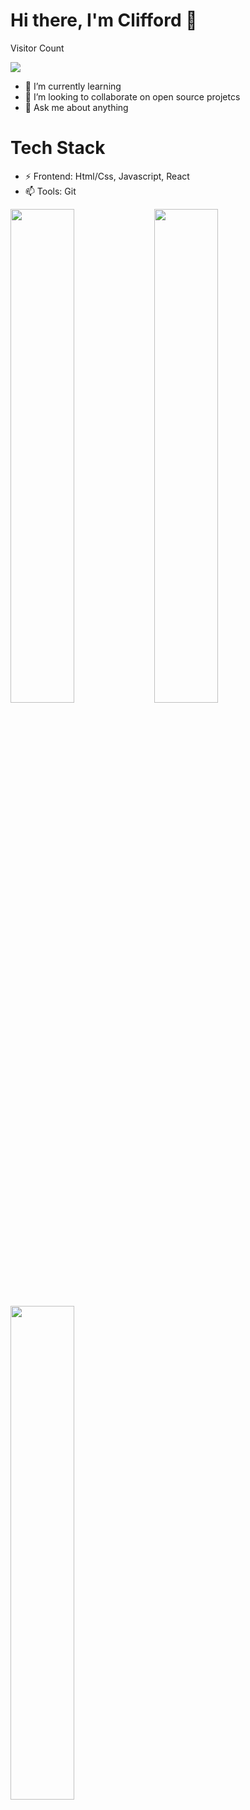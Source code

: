 # Hi there, I'm Clifford 👋

Visitor Count

<img align="center" src="https://profile-counter.glitch.me/{droffilc1}/count.svg"/>

- 🌱 I’m currently learning 
- 👯 I’m looking to collaborate on open source projetcs
- 💬 Ask me about anything

# Tech Stack

- ⚡ Frontend: Html/Css, Javascript, React 
- 📫 Tools: Git



<img align="left" width="45%" src="https://github-readme-stats.vercel.app/api?username=droffilc1&show_icons=true&theme=radical"/>
<img align="left" width="45%" src="https://github-readme-streak-stats.herokuapp.com/?user=droffilc1&theme=dark"/>
<img align="left" width="45%" src="https://github-readme-stats.vercel.app/api/top-langs/?username=droffilc1&layout=compact"/>




